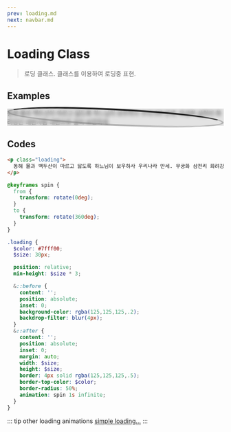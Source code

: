 ```yaml
---
prev: loading.md
next: navbar.md
---
```


# Loading Class

> 로딩 클래스. 클래스를 이용하여 로딩중 표현.

## Examples

<div class="box box-row">
  <p class="loading">
    동해 물과 백두산이 마르고 닳도록 하느님이 보우하사 우리나라 만세. 무궁화 삼천리 화려강산 대한사람 대한으로 길이 보전하세.
  </p>
</div>

## Codes

<CodeGroup>
  <CodeGroupItem title="html">

```html
<p class="loading">
  동해 물과 백두산이 마르고 닳도록 하느님이 보우하사 우리나라 만세. 무궁화 삼천리 화려강산 대한사람 대한으로 길이 보전하세.
</p>
```

  </CodeGroupItem>
  <CodeGroupItem title="SCSS">

```scss
@keyframes spin {
  from {
    transform: rotate(0deg);
  }
  to {
    transform: rotate(360deg);
  }
}

.loading {
  $color: #7fff00;
  $size: 30px;

  position: relative;
  min-height: $size * 3;

  &::before {
    content: '';
    position: absolute;
    inset: 0;
    background-color: rgba(125,125,125,.2);
    backdrop-filter: blur(4px);
  }
  &::after {
    content: '';
    position: absolute;
    inset: 0;
    margin: auto;
    width: $size;
    height: $size;
    border: 4px solid rgba(125,125,125,.5);
    border-top-color: $color;
    border-radius: 50%;
    animation: spin 1s infinite;
  }
}
```

  </CodeGroupItem>
</CodeGroup>

::: tip other loading animations
[simple loading...](https://codepen.io/haksoo/pen/VwaZEgw)
:::

<style lang="scss" scoped>
@keyframes spin {
  from {
    transform: rotate(0deg);
  }
  to {
    transform: rotate(360deg);
  }
}

.loading {
  $size: 30px;

  position: relative;
  min-height: $size * 3;

  &::before {
    content: '';
    position: absolute;
    inset: 0;
    background-color: rgba(125,125,125,.2);
    backdrop-filter: blur(4px);
  }
  &::after {
    content: '';
    position: absolute;
    inset: 0;
    margin: auto;
    width: $size;
    height: $size;
    border: 4px solid rgba(125,125,125,.5);
    border-top-color: var(--c-brand);
    border-radius: 50%;
    animation: spin 1s infinite;
  }
}
</style>